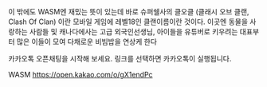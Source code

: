 이 밖에도 WASM엔 재밌는 뜻이 있는데 바로 슈퍼쉘사의 클오클 (클래시 오브 클랜, Clash Of Clan) 이란 모바일 게임에  레벨18인 클랜이름이란 것이다. 이곳엔 동물을 사랑하는 사람들 및 캐나다에사는 고급 외국인선생님, 아이들을 유튜버로 키우려는 대표부터 많은 이들이 모여 다채로운 비빔밥을 연상케 한다

카카오톡 오픈채팅을 시작해 보세요.
링크를 선택하면 카카오톡이 실행됩니다.

WASM
https://open.kakao.com/o/gX1endPc
